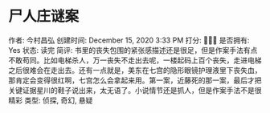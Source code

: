 # 尸人庄谜案

作者: 今村昌弘
创建时间: December 15, 2020 3:33 PM
打分: 💛💛💛
是否拥有: Yes
状态: 读完
简评: 书里的丧失包围的紧张感描述还是很足，但是作案手法有点不敢苟同。比如电梯杀人，万一丧失不走出去呢，一楼起码上百个丧失，走进电梯之后很难会在走出去。还有一点就是，美东在七宫的隐形眼镜护理液里下丧失血，那肯定会变得很红啊，七宫怎么会拿起来用。第一案，近藤死的那一案，最后才把关键证据星川的鞋子说出来，太无语了。小说情节还是抓人，但是作案手法不是很精彩
类型: 侦探, 奇幻, 悬疑